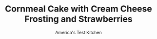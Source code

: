 ---
layout: ../../layouts/MarkdownPostLayout.astro
title: Cornmeal Cake with Cream Cheese Frosting and Strawberries
author: America's Test Kitchen
pubDate: 2023-03-15
description: "Crunchy cornmeal and sweet strawberries combine for a cake that sings of summer."
image_url: https://res.cloudinary.com/hksqkdlah/image/upload/ar_1:1,c_fill,dpr_2.0,f_auto,fl_lossy.progressive.strip_profile,g_faces:auto,q_auto:low,w_344/SFS_CornmealCakeCreamCheeseFrostingStrawberries-32_wvkl22
tags: ["Desserts or Baked Goods","Cakes","Fruit Desserts"]
calories: 5926
protein: 7
carbohydrates: 77
fats: 
fiber: 1
ingredients: ["3/4 cup (3¾ ounces), cornmeal, plus extra for pan","1 1/2 cups (7½ ounces), all-purpose flour","2 teaspoons, baking powder","1/2 teaspoon, table salt","1 1/2 cups (10½ ounces) plus 2 tablespoons, granulated sugar, divided","1 cup, buttermilk, room temperature","14 tablespoons, unsalted butter, melted","3 , large eggs, room temperature","1/2 teaspoon, vanilla extract","1/4 teaspoon, almond extract","6 ounces, cream cheese, softened","4 tablespoons, unsalted butter, softened","1 cup (4 ounces), confectioners' sugar","1/2 teaspoon, vanilla extract","Pinch , table salt","12 ounces, strawberries, hulled and halved or quartered if large","2 tablespoons, honey","2 tablespoons chopped toasted, pistachios"]
serves: 10
time: "1¾ hours, plus 2 hours cooling"
instructions: ["FOR THE CAKE: Adjust oven rack to lower-middle position and heat oven to 350 degrees. Grease bottom, sides, and center of 10-cup tube pan, then dust pan with cornmeal, tapping out excess.","Whisk flour, baking powder, salt, and cornmeal together in bowl. Whisk 1½ cups sugar, buttermilk, melted butter, eggs, vanilla, and almond extract in separate bowl until fully combined. Whisk flour mixture into sugar mixture until just combined. Transfer batter to prepared pan, smoothing into even layer with rubber spatula, and sprinkle with remaining 2 tablespoons sugar.","Bake until top is browned and paring knife inserted in center comes out clean, about 50 minutes. Let cake cool in pan on wire rack for 30 minutes. Run paring knife around edges and center of pan. Invert cake onto parchment paper–lined baking sheet (cake will be sugared side down). Remove pan, place wire rack on top of cake, and reinvert cake sugared side up. Let cake cool completely, about 2 hours.","FOR THE FROSTING: Using stand mixer fitted with whisk attachment, whip cream cheese and butter on medium-high speed until fluffy, about 1 minute. Add sugar, vanilla, and salt and mix on low speed until sugar is moistened, about 30 seconds. Increase speed to medium-high and beat until light and smooth, about 3 minutes. Cover and refrigerate until slightly firm, at least 30 minutes or up to 2 hours.","FOR THE TOPPING: Spread frosting evenly over top of cake. Pile strawberries evenly over top of frosting. Drizzle with honey and sprinkle with pistachios. Serve."]
nutrition: ["196 mg Potassium","216 mg Phosphorus","138 mg Calcium","2 mg Iron","21 mg Magnesium","338 mg Sodium","29 g Fat","2 mg Niacin (B3)","7 g Monounsaturated","1 g Polyunsaturated","20 mg Vitamin C","130 mg Cholesterol","17 g Saturated","1 g Fiber","51 µg Folic acid","29 µg Folate (food)","50 g Sugars","3 µg Vitamin K","83 g Water","77 g Carbs","117 µg Folate equivalent (total)","7 g Protein","1 mg Vitamin E","266 µg Vitamin A","592 kcal Energy","46 g Sugars, added","5926 calories"]
notes: "We developed this recipe using Quaker Yellow Corn Meal."
---